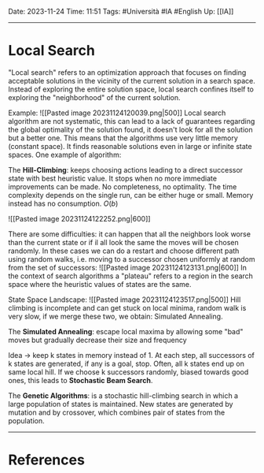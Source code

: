 Date: 2023-11-24
Time: 11:51
Tags: #Università #IA #English 
Up: [[IA]]

---
# Local Search

"Local search" refers to an optimization approach that focuses on finding acceptable solutions in the vicinity of the current solution in a search space. Instead of exploring the entire solution space, local search confines itself to exploring the "neighborhood" of the current solution.

Example:
![[Pasted image 20231124120039.png|500]]
Local search algorithm are not systematic, this can lead to a lack of guarantees regarding the global optimality of the solution found, it doesn't look for all the solution but a better one. This means that the algorithms use very little memory (constant space). It finds reasonable solutions even in large or infinite state spaces. One example of algorithm: 

The **Hill-Climbing**:
keeps choosing actions leading to a direct successor state with best heuristic value. It stops when no more immediate improvements can be made.
No completeness, no optimality.
The time complexity depends on the single run, can be either huge or small. Memory instead has no consumption. $O(b)$

![[Pasted image 20231124122252.png|600]]

There are some difficulties: it can happen that all the neighbors look worse than the current state or if il all look the same the moves will be chosen randomly. In these cases we can do a restart and choose different path using random walks, i.e. moving to a successor chosen uniformly at random from the set of successors:
![[Pasted image 20231124123131.png|600]]
In the context of search algorithms a "plateau" refers to a region in the search space where the heuristic values of states are the same.

State Space Landscape:
![[Pasted image 20231124123517.png|500]]
Hill climbing is incomplete and can get stuck on local minima, random walk is very slow, if we merge these two, we obtain: Simulated Annealing.

The **Simulated Annealing**:
escape local maxima by allowing some "bad" moves but gradually decrease their size and frequency

Idea $\rightarrow$ keep k states in memory instead of 1. At each step, all successors of k states are generated, if any is a goal, stop. Often, all k states end up on same local hill.
If we choose k successors randomly, biased towards good ones, this leads to **Stochastic Beam Search**. 

The **Genetic Algorithms**:
is a stochastic hill-climbing search in which a large population of states is maintained. New states are generated by mutation and by crossover, which combines pair of states from the population.


---
# References
